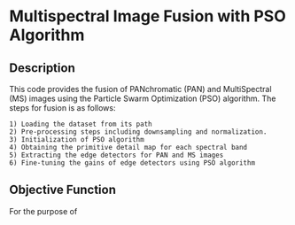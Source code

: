 # Multispectral Image Fusion with PSO Algorithm

Description
----------
This code provides the fusion of PANchromatic (PAN) and MultiSpectral (MS) images using the Particle Swarm Optimization (PSO) algorithm. The steps for fusion is as follows: 

    1) Loading the dataset from its path
    2) Pre-processing steps including downsampling and normalization.
    3) Initialization of PSO algorithm 
    4) Obtaining the primitive detail map for each spectral band 
    5) Extracting the edge detectors for PAN and MS images
    6) Fine-tuning the gains of edge detectors using PSO algorithm

Objective Function
--------------
For the purpose of
